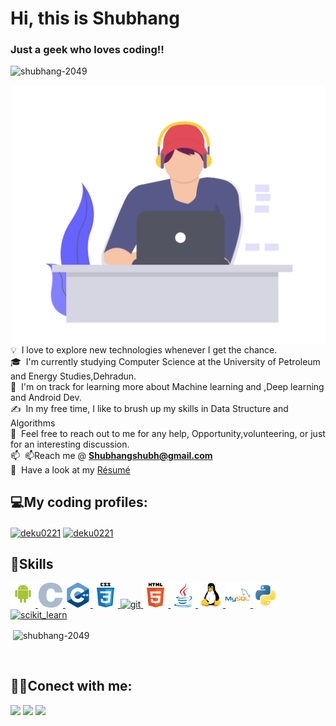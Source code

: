 <h1 align="left">Hi, this is Shubhang</h1>
<h3 align="left">Just a geek who loves coding!!</h3>

<p align="left"> <img src="https://komarev.com/ghpvc/?username=shubhang-2049&label=Profile%20views&color=0e75b6&style=flat" alt="shubhang-2049" /> </p>
<img align="right" alt="Coding" width="500" src="https://github.com/shubhang-2049/shubhang-2049/blob/main/undraw_coding_6mjf-removebg.png"></img>

💡 &nbsp;I love to explore new technologies whenever I get the chance.\
🎓 &nbsp;I'm currently studying Computer Science at the University of Petroleum and Energy Studies,Dehradun.\
🌱 &nbsp;I'm on track for learning more about Machine learning and ,Deep learning and Android Dev.\
✍️ &nbsp;In my free time, I like to brush up my skills in Data Structure and Algorithms\
💬 &nbsp;Feel free to reach out to me for any help, Opportunity,volunteering, or just for an interesting discussion.\
📫 &nbsp;📫Reach me @ **Shubhangshubh@gmail.com**\
📄 &nbsp;Have a look at my [Résumé](https://docs.google.com/document/d/1XXFf6cC5gz7MJjAp-x8aMLcoSO_uj1TjyLww2qo2zO0/edit?usp=sharing)

<h2 align="left">💻My coding profiles:</h2>
<p align="left">

<a href="https://www.codechef.com/users/deku0221" target="blank"><img align="center" src="https://cdn.jsdelivr.net/npm/simple-icons@3.1.0/icons/codechef.svg" alt="deku0221" height="30" width="40" /></a>
<a href="https://www.leetcode.com/deku0221" target="blank"><img align="center" src="https://cdn.jsdelivr.net/npm/simple-icons@3.0.1/icons/leetcode.svg" alt="deku0221" height="30" width="40" /></a>
</p>

<h2 align="left">🚀Skills</h2>
<p align="left"> <a href="https://developer.android.com" target="_blank"> <img src="https://raw.githubusercontent.com/devicons/devicon/master/icons/android/android-original-wordmark.svg" alt="android" width="40" height="40"/> </a> <a href="https://www.cprogramming.com/" target="_blank"> <img src="https://raw.githubusercontent.com/devicons/devicon/master/icons/c/c-original.svg" alt="c" width="40" height="40"/> </a> <a href="https://www.w3schools.com/cpp/" target="_blank"> <img src="https://raw.githubusercontent.com/devicons/devicon/master/icons/cplusplus/cplusplus-original.svg" alt="cplusplus" width="40" height="40"/> </a> <a href="https://www.w3schools.com/css/" target="_blank"> <img src="https://raw.githubusercontent.com/devicons/devicon/master/icons/css3/css3-original-wordmark.svg" alt="css3" width="40" height="40"/> </a> <a href="https://git-scm.com/" target="_blank"> <img src="https://www.vectorlogo.zone/logos/git-scm/git-scm-icon.svg" alt="git" width="40" height="40"/> </a> <a href="https://www.w3.org/html/" target="_blank"> <img src="https://raw.githubusercontent.com/devicons/devicon/master/icons/html5/html5-original-wordmark.svg" alt="html5" width="40" height="40"/> </a> <a href="https://www.java.com" target="_blank"> <img src="https://raw.githubusercontent.com/devicons/devicon/master/icons/java/java-original.svg" alt="java" width="40" height="40"/> </a> <a href="https://www.linux.org/" target="_blank"> <img src="https://raw.githubusercontent.com/devicons/devicon/master/icons/linux/linux-original.svg" alt="linux" width="40" height="40"/> </a> <a href="https://www.mysql.com/" target="_blank"> <img src="https://raw.githubusercontent.com/devicons/devicon/master/icons/mysql/mysql-original-wordmark.svg" alt="mysql" width="40" height="40"/> </a> <a href="https://www.python.org" target="_blank"> <img src="https://raw.githubusercontent.com/devicons/devicon/master/icons/python/python-original.svg" alt="python" width="40" height="40"/> </a> <a href="https://scikit-learn.org/" target="_blank"> <img src="https://upload.wikimedia.org/wikipedia/commons/0/05/Scikit_learn_logo_small.svg" alt="scikit_learn" width="40" height="40"/> </a> </p>

<p>&nbsp;<img align="center" src="https://github-readme-stats.vercel.app/api?username=shubhang-2049&show_icons=true&locale=en" alt="shubhang-2049" /></p>
&nbsp;<h2 align="left">🤝🏻Conect with me:</h2>

<p align="center">

<a href="https://linkedin.com/in/shubhang-kapoor-12b838185"><img src="https://img.shields.io/badge/-Shubhang%20Kapoor-017ef8?style=flat&logo=Linkedin&logoColor=white"/></a>
<a href="Shubhangshubh@gmail.com"><img src="https://img.shields.io/badge/-Shubhangshubh@gmail.com-D14836?style=flat&logo=Gmail&logoColor=white"/></a>
<a href="https://instagram.com/shubhkap"><img src="https://img.shields.io/badge/-@shubhkap-E4405F?style=flat&logo=Instagram&logoColor=white"/></a>
</p>
